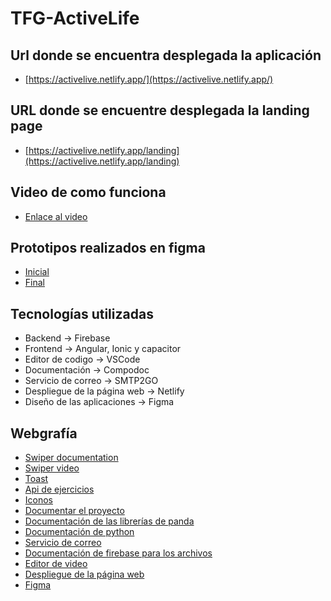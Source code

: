 ﻿# TFG-ActiveLife

## Url donde se encuentra desplegada la aplicación

- [https://activelive.netlify.app/](https://activelive.netlify.app/)

## URL donde se encuentre desplegada la landing page

- [https://activelive.netlify.app/landing](https://activelive.netlify.app/landing)

## Video de como funciona

- [Enlace al video](https://youtu.be/n6nUeXZgaQU)

## Prototipos realizados en figma

- [Inicial](https://www.figma.com/design/bOmsunfzzzhhmGPENttJBN/ActiveLife-Prototipo-Boceto?node-id=1669-162202&t=L7gKrkeOURDCE7OG-1)
- [Final](https://www.figma.com/design/5RpF27LMA4kbPQCCgVhUXR/ActiveLife-Prototipo-Final?node-id=1669-162202&t=AbSESbY1Cu57tcBx-1)

## Tecnologías utilizadas

- Backend -> Firebase
- Frontend -> Angular, Ionic y capacitor
- Editor de codigo -> VSCode
- Documentación -> Compodoc
- Servicio de correo -> SMTP2GO
- Despliegue de la página web -> Netlify
- Diseño de las aplicaciones -> Figma

## Webgrafía

- [Swiper documentation](https://swiperjs.com/element)
- [Swiper video](https://www.youtube.com/watch?app=desktop&v=XcvieKvmI5A)
- [Toast](https://primeng.org/toast)
- [Api de ejercicios](https://rapidapi.com/justin-WFnsXH_t6/api/exercisedb/)
- [Iconos](https://www.flaticon.es/)
- [Documentar el proyecto](https://compodoc.app/)
- [Documentación de las librerías de panda](https://pandas.pydata.org/)
- [Documentación de python](https://aprendeconalf.es/docencia/python/manual/)
- [Servicio de correo](https://www.smtp2go.com/)
- [Documentación de firebase para los archivos](https://firebase.google.com/docs/storage/web/upload-files?hl=es)
- [Editor de video](https://app.clipchamp.com/login)
- [Despliegue de la página web](https://www.netlify.com/)
- [Figma](https://www.figma.com/)
